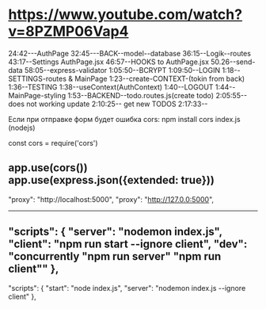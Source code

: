 # https://www.youtube.com/watch?v=8PZMP06Vap4

24:42---AuthPage
32:45---BACK--model--database
36:15--Logik--routes
43:17--Settings AuthPage.jsx
46:57--HOOKS to AuthPage.jsx
50.26--send-data
58:05--express-validator
1:05:50--BCRYPT
1:09:50--LOGIN
1:18--SETTINGS-routes & MainPage
1:23--create-CONTEXT-(tokin from back)
1:36--TESTING
1:38--useContext(AuthContext)
1:40--LOGOUT
1:44--MainPage-styling
1:53--BACKEND--todo.routes.js(create todo)
2:05:55--does not working update 
2:10:25-- get new TODOS
2:17:33--



Если при отправкe форм будет ошибка cors:
npm install cors
index.js (nodejs)

const cors = require('cors')

app.use(cors())
app.use(express.json({extended: true}))
--------------------------------
  "proxy": "http://localhost:5000",
  "proxy": "http://127.0.0:5000",

-------------------------
  "scripts": {
    "server": "nodemon index.js",
    "client": "npm run start --ignore client",
    "dev": "concurrently \"npm run server\" \"npm run client\""
  },
-------------------------
  "scripts": {
    "start": "node index.js",
    "server": "nodemon index.js --ignore client"
    },
